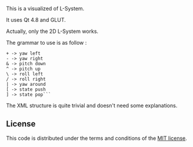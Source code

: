 This is a visualized of L-System.

It uses Qt 4.8 and GLUT.

Actually, only the 2D L-System works.

The grammar to use is as follow :

    + -> yaw left
    - -> yaw right
    & -> pitch down
    ^ -> pitch up
    \ -> roll left
    / -> roll right
    | -> yaw around
    [ -> state push
    ] -> state pop```

The XML structure is quite trivial and doesn't need some explanations.


## License

This code is distributed under the terms and conditions of the [MIT license](LICENSE).
